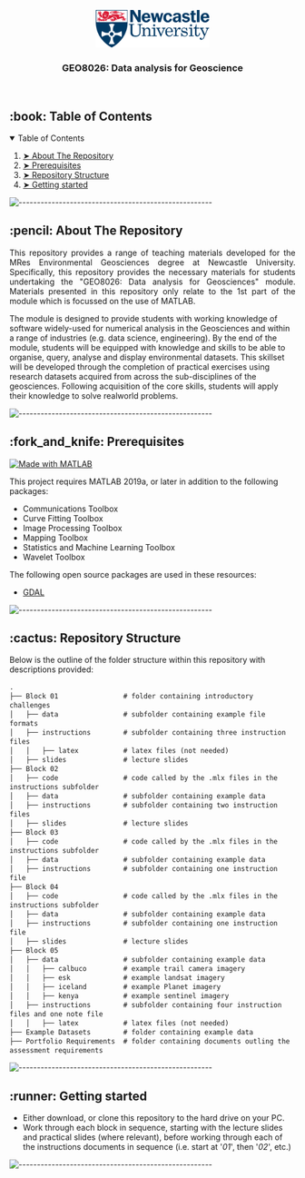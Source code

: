 <p align="center"> 
  <img src="/Block 01/instructions/latex/logo.png" alt="NCL Logo" width="200px">
</p>
<h3 align="center"> GEO8026: Data analysis for Geoscience </h3>  
</br>

<!-- TABLE OF CONTENTS -->
<h2 id="table-of-contents"> :book: Table of Contents</h2>

<details open="open">
  <summary>Table of Contents</summary>
  <ol>
    <li><a href="#about-the-repository"> ➤ About The Repository</a></li>
    <li><a href="#prerequisites"> ➤ Prerequisites</a></li>
    <li><a href="#Repository Structure"> ➤ Repository Structure</a></li>
    <li><a href="#Getting started"> ➤ Getting started</a></li>
  </ol>
</details>

![-----------------------------------------------------](https://raw.githubusercontent.com/andreasbm/readme/master/assets/lines/aqua.png)

<!-- ABOUT THE PROJECT -->
<h2 id="about-the-repository"> :pencil: About The Repository</h2>

<p align="justify"> 
This repository provides a range of teaching materials developed for the MRes Environmental Geosciences degree at Newcastle University. Specifically, this repository provides the necessary materials for students undertaking the "GEO8026: Data analysis for Geosciences" module. Materials presented in this repository only relate to the 1st part of the module which is focussed on the use of MATLAB.
	
The module is designed to provide students with working knowledge of software widely-used for numerical analysis in the Geosciences and within a range of industries (e.g. data science, engineering). By the end of the module, students will be equipped with knowledge and skills to be able to organise, query, analyse and display environmental datasets. This skillset will be developed through the completion of practical exercises using research datasets acquired from across the sub-disciplines of the geosciences. Following acquisition of the core skills, students will apply their knowledge to solve realworld problems.
</p>

![-----------------------------------------------------](https://raw.githubusercontent.com/andreasbm/readme/master/assets/lines/aqua.png)

<!-- PREREQUISITES -->
<h2 id="prerequisites"> :fork_and_knife: Prerequisites</h2>

[![Made with MATLAB](https://img.shields.io/badge/Made%20with-MATLAB-orange?style=for-the-badge&logo=MATLAB)](https://www.mathworks.com/products/matlab.html) <br>

This project requires MATLAB 2019a, or later in addition to the following packages:
* Communications Toolbox
* Curve Fitting Toolbox
* Image Processing Toolbox
* Mapping Toolbox
* Statistics and Machine Learning Toolbox
* Wavelet Toolbox

The following open source packages are used in these resources:
* [GDAL](https://gdal.org/)

![-----------------------------------------------------](https://raw.githubusercontent.com/andreasbm/readme/master/assets/lines/aqua.png)

<!-- Repository Structure -->
<h2 id="Repository Structure"> :cactus: Repository Structure</h2>
<p align="justify"> 
  
Below is the outline of the folder structure within this repository  with descriptions provided:

</p>

    .
    ├── Block 01                # folder containing introductory challenges
    │   ├── data                # subfolder containing example file formats
    │   ├── instructions        # subfolder containing three instruction files
    │   │   ├── latex           # latex files (not needed)
	│   ├── slides              # lecture slides
    ├── Block 02	
    │   ├── code                # code called by the .mlx files in the instructions subfolder
    │   ├── data                # subfolder containing example data
    │   ├── instructions        # subfolder containing two instruction files
	│   ├── slides              # lecture slides
    ├── Block 03	
    │   ├── code                # code called by the .mlx files in the instructions subfolder
    │   ├── data                # subfolder containing example data
    │   ├── instructions        # subfolder containing one instruction file
    ├── Block 04	
    │   ├── code                # code called by the .mlx files in the instructions subfolder
    │   ├── data                # subfolder containing example data
    │   ├── instructions        # subfolder containing one instruction file
	│   ├── slides              # lecture slides
    ├── Block 05	
    │   ├── data                # subfolder containing example data
    │   │   ├── calbuco         # example trail camera imagery
    │   │   ├── esk             # example landsat imagery
    │   │   ├── iceland         # example Planet imagery
    │   │   ├── kenya           # example sentinel imagery	
    │   ├── instructions        # subfolder containing four instruction files and one note file	
	│   │   ├── latex           # latex files (not needed)
    ├── Example Datasets	    # folder containing example data
    ├── Portfolio Requirements  # folder containing documents outling the assessment requirements   
 
  
![-----------------------------------------------------](https://raw.githubusercontent.com/andreasbm/readme/master/assets/lines/aqua.png)

<!-- Getting Started -->
<h2 id="Getting started"> :runner: Getting started</h2>
<p align="justify"> 
  
* Either download, or clone this repository to the hard drive on your PC.
* Work through each block in sequence, starting with the lecture slides and practical slides (where relevant), before working through each of the instructions documents in sequence (i.e. start at '_01_', then '_02_', etc.)

</p>


![-----------------------------------------------------](https://raw.githubusercontent.com/andreasbm/readme/master/assets/lines/aqua.png)

